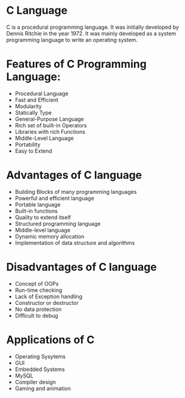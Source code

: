 # C Language

C is a procedural programming language. It was initially developed by Dennis Ritchie in the year 1972. It was mainly developed as a system programming language to write an operating system.

# Features of C Programming Language: 

- Procedural Language
- Fast and Efficient
- Modularity
- Statically Type
- General-Purpose Language
- Rich set of built-in Operators
- Libraries with rich Functions
- Middle-Level Language
- Portability
- Easy to Extend

# Advantages of C language

- Building Blocks of many programming languages
- Powerful and efficient language
- Portable language
- Built-in functions
- Quality to extend itself
- Structured programming language
- Middle-level language
- Dynamic memory allocation
- Implementation of data structure and algorithms

# Disadvantages of C language

- Concept of OOPs
- Run-time checking
- Lack of Exception handling
- Constructor or destructor
- No data protection
- Difficult to debug

# Applications of C

- Operating Sysytems
- GUI
- Embedded Systems
- MySQL
- Compiler design
- Gaming and animation
